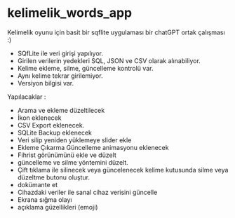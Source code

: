 # kelimelik_words_app

Kelimelik oyunu için basit bir sqflite uygulaması
bir chatGPT ortak çalışması :)

- SQfLite ile veri girişi yapılıyor. 
- Girilen verilerin yedekleri SQL, JSON ve CSV olarak alınabiliyor.
- Kelime ekleme, silme, güncelleme kontrolü var.
- Aynı kelime tekrar girilemiyor.
- Versiyon bilgisi var.



Yapılacaklar :
- Arama ve ekleme düzeltilecek
- İkon eklenecek
- CSV Export eklenecek.
- SQLite Backup eklenecek
- Veri silip yeniden yüklemeye slider ekle
- Ekleme Çıkarma Güncelleme animasyonu eklenecek
- Fihrist görünümünü ekle ve düzelt
- güncelleme ve silme yöntemini düzelt. 
- Çift tıklama ile silinecek veya güncelenecek kelime kutusunda silme veya düzeltme butonu oluştur.
- dokümante et
- Cihazdaki veriler ile sanal cihaz verisini güncelle
- Ekrana sığma olayı
- açıklama güzellikleri (emoji)